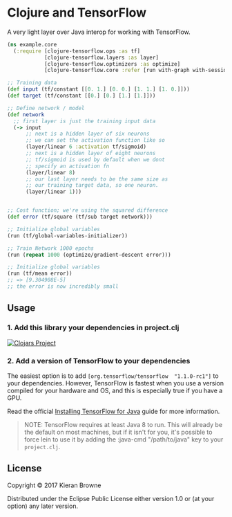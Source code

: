 # Clojure and TensorFlow

A very light layer over Java interop for working with TensorFlow.

```clojure
(ns example.core
  (:require [clojure-tensorflow.ops :as tf]
            [clojure-tensorflow.layers :as layer]
            [clojure-tensorflow.optimizers :as optimize]
            [clojure-tensorflow.core :refer [run with-graph with-session]]))

;; Training data
(def input (tf/constant [[0. 1.] [0. 0.] [1. 1.] [1. 0.]]))
(def target (tf/constant [[0.] [0.] [1.] [1.]]))

;; Define network / model
(def network
  ;; first layer is just the training input data
  (-> input
      ;; next is a hidden layer of six neurons
      ;; we can set the activation function like so
      (layer/linear 6 :activation tf/sigmoid)
      ;; next is a hidden layer of eight neurons
      ;; tf/sigmoid is used by default when we dont
      ;; specify an activation fn
      (layer/linear 8)
      ;; our last layer needs to be the same size as
      ;; our training target data, so one neuron.
      (layer/linear 1)))


;; Cost function; we're using the squared difference
(def error (tf/square (tf/sub target network)))

;; Initialize global variables
(run (tf/global-variables-initializer))

;; Train Network 1000 epochs
(run (repeat 1000 (optimize/gradient-descent error)))

;; Initialize global variables
(run (tf/mean error))
;; => [9.304908E-5]
;; the error is now incredibly small
```

## Usage

### 1. Add this library your dependencies in project.clj

[![Clojars Project](https://img.shields.io/clojars/v/clojure-tensorflow.svg)](https://clojars.org/clojure-tensorflow)

### 2. Add a version of TensorFlow to your dependencies

The easiest option is to add `[org.tensorflow/tensorflow  "1.1.0-rc1"]` to your dependencies. However, TensorFlow is fastest when you use a version compiled for your hardware and OS, and this is especially true if you have a GPU.

Read the official [Installing TensorFlow for Java](https://www.tensorflow.org/install/install_java) guide for more information.

> NOTE: TensorFlow requires at least Java 8 to run. This will already be the default on most machines, but if it isn't for you, it's possible to force lein to use it by adding the :java-cmd "/path/to/java" key to your `project.clj`.

## License

Copyright © 2017 Kieran Browne

Distributed under the Eclipse Public License either version 1.0 or (at
your option) any later version.
